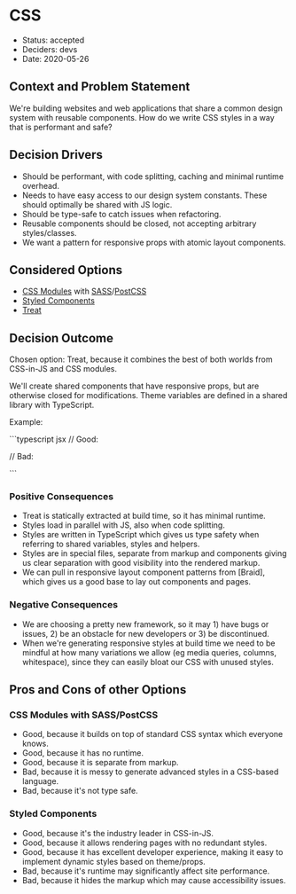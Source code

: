# CSS

- Status: accepted
- Deciders: devs
- Date: 2020-05-26

## Context and Problem Statement

We're building websites and web applications that share a common design system with reusable components. How do we write CSS styles in a way that is performant and safe?

## Decision Drivers

- Should be performant, with code splitting, caching and minimal runtime overhead.
- Needs to have easy access to our design system constants. These should optimally be shared with JS logic.
- Should be type-safe to catch issues when refactoring.
- Reusable components should be closed, not accepting arbitrary styles/classes.
- We want a pattern for responsive props with atomic layout components.

## Considered Options

- [CSS Modules](https://github.com/css-modules/css-modules) with [SASS](https://sass-lang.com/)/[PostCSS](https://postcss.org/)
- [Styled Components](https://styled-components.com/)
- [Treat](https://seek-oss.github.io/treat/)

## Decision Outcome

Chosen option: Treat, because it combines the best of both worlds from CSS-in-JS and CSS modules.

We'll create shared components that have responsive props, but are otherwise closed for modifications. Theme variables are defined in a shared library with TypeScript.

Example:

\`\`\`typescript jsx // Good:

// Bad:

\`\`\`

### Positive Consequences

- Treat is statically extracted at build time, so it has minimal runtime.
- Styles load in parallel with JS, also when code splitting.
- Styles are written in TypeScript which gives us type safety when referring to shared variables, styles and helpers.
- Styles are in special files, separate from markup and components giving us clear separation with good visibility into the rendered markup.
- We can pull in responsive layout component patterns from [Braid], which gives us a good base to lay out components and pages.

### Negative Consequences

- We are choosing a pretty new framework, so it may 1) have bugs or issues, 2) be an obstacle for new developers or 3) be discontinued.
- When we're generating responsive styles at build time we need to be mindful at how many variations we allow (eg media queries, columns, whitespace), since they can easily bloat our CSS with unused styles.

## Pros and Cons of other Options

### CSS Modules with SASS/PostCSS

- Good, because it builds on top of standard CSS syntax which everyone knows.
- Good, because it has no runtime.
- Good, because it is separate from markup.
- Bad, because it is messy to generate advanced styles in a CSS-based language.
- Bad, because it's not type safe.

### Styled Components

- Good, because it's the industry leader in CSS-in-JS.
- Good, because it allows rendering pages with no redundant styles.
- Good, because it has excellent developer experience, making it easy to implement dynamic styles based on theme/props.
- Bad, because it's runtime may significantly affect site performance.
- Bad, because it hides the markup which may cause accessibility issues.
